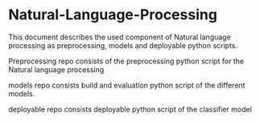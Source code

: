 # Natural-Language-Processing

This document describes the used component of Natural language processing as preprocessing, models and deployable python scripts.

Preprocessing repo consists of the preprocessing python script for the Natural language processing 

models repo consists build and evaluation python script of the different models.

deployable repo consists deployable python script of the classifier model

